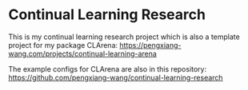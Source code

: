 # Continual Learning Research

This is my continual learning research project which is also a template project for my package CLArena: <https://pengxiang-wang.com/projects/continual-learning-arena>

The example configs for CLArena are also in this repository: <https://github.com/pengxiang-wang/continual-learning-research>